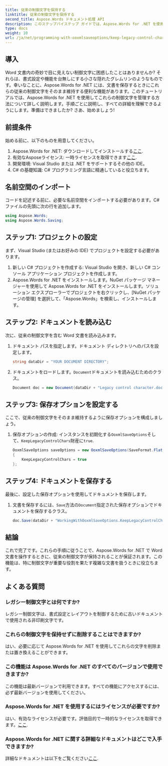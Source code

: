 ```yaml
---
title: 従来の制御文字を保持する
linktitle: 従来の制御文字を保持する
second_title: Aspose.Words ドキュメント処理 API
description: このステップバイステップ ガイドでは、Aspose.Words for .NET を使用して Word 文書内の従来の制御文字を保持する方法を学習します。
type: docs
weight: 10
url: /ja/net/programming-with-ooxmlsaveoptions/keep-legacy-control-chars/
---
```

## 導入

Word 文書内の奇妙で目に見えない制御文字に困惑したことはありませんか? それらは、書式設定や機能を台無しにする小さな隠れたグレムリンのようなものです。幸いなことに、Aspose.Words for .NET には、文書を保存するときにこれらの従来の制御文字をそのまま維持する便利な機能があります。このチュートリアルでは、Aspose.Words for .NET を使用してこれらの制御文字を管理する方法について詳しく説明します。手順ごとに説明し、すべての詳細を理解できるようにします。準備はできましたか? さあ、始めましょう!

## 前提条件

始める前に、以下のものを用意してください。

1.  Aspose.Words for .NET: ダウンロードしてインストールする[ここ](https://releases.aspose.com/words/net/).
2. 有効なAsposeライセンス: 一時ライセンスを取得できます[ここ](https://purchase.aspose.com/temporary-license/).
3. 開発環境: Visual Studio または .NET をサポートするその他の IDE。
4. C# の基礎知識: C# プログラミング言語に精通していると役立ちます。

## 名前空間のインポート

コードを記述する前に、必要な名前空間をインポートする必要があります。C# ファイルの先頭に次の行を追加します。

```csharp
using Aspose.Words;
using Aspose.Words.Saving;
```

## ステップ1: プロジェクトの設定

まず、Visual Studio (またはお好みの IDE) でプロジェクトを設定する必要があります。 

1. 新しい C# プロジェクトを作成する: Visual Studio を開き、新しい C# コンソール アプリケーション プロジェクトを作成します。
2. Aspose.Words for .NET をインストールします。NuGet パッケージ マネージャーを使用して Aspose.Words for .NET をインストールします。ソリューション エクスプローラーでプロジェクトを右クリックし、[NuGet パッケージの管理] を選択して、「Aspose.Words」を検索し、インストールします。

## ステップ2: ドキュメントを読み込む

次に、従来の制御文字を含む Word 文書を読み込みます。

1. ドキュメント パスを指定します。ドキュメント ディレクトリへのパスを設定します。
   
   ```csharp
   string dataDir = "YOUR DOCUMENT DIRECTORY";
   ```

2. ドキュメントをロードします。`Document`ドキュメントを読み込むためのクラス。

   ```csharp
   Document doc = new Document(dataDir + "Legacy control character.doc");
   ```

## ステップ3: 保存オプションを設定する

ここで、従来の制御文字をそのまま維持するように保存オプションを構成しましょう。

1. 保存オプションの作成: インスタンスを初期化する`OoxmlSaveOptions`そして、`KeepLegacyControlChars`財産に`true`.

   ```csharp
   OoxmlSaveOptions saveOptions = new OoxmlSaveOptions(SaveFormat.FlatOpc)
   {
       KeepLegacyControlChars = true
   };
   ```

## ステップ4: ドキュメントを保存する

最後に、設定した保存オプションを使用してドキュメントを保存します。

1. 文書を保存するには、`Save`方法の`Document`指定された保存オプションでドキュメントを保存するクラス。

   ```csharp
   doc.Save(dataDir + "WorkingWithOoxmlSaveOptions.KeepLegacyControlChars.docx", saveOptions);
   ```

## 結論

これで完了です。これらの手順に従うことで、Aspose.Words for .NET で Word 文書を操作するときに、従来の制御文字が保持されることが保証されます。この機能は、特に制御文字が重要な役割を果たす複雑な文書を扱うときに役立ちます。 

## よくある質問

### レガシー制御文字とは何ですか?

レガシー制御文字は、書式設定とレイアウトを制御するために古いドキュメントで使用される非印刷文字です。

### これらの制御文字を保持せずに削除することはできますか?

はい、必要に応じて Aspose.Words for .NET を使用してこれらの文字を削除または置き換えることができます。

### この機能は Aspose.Words for .NET のすべてのバージョンで使用できますか?

この機能は最新バージョンで利用できます。すべての機能にアクセスするには、必ず最新バージョンを使用してください。

### Aspose.Words for .NET を使用するにはライセンスが必要ですか?

はい、有効なライセンスが必要です。評価目的で一時的なライセンスを取得できます。[ここ](https://purchase.aspose.com/temporary-license/).

### Aspose.Words for .NET に関する詳細なドキュメントはどこで入手できますか?

詳細なドキュメントは以下をご覧ください[ここ](https://reference.aspose.com/words/net/).
 